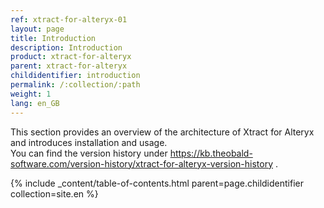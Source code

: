 ```yaml
---
ref: xtract-for-alteryx-01
layout: page
title: Introduction
description: Introduction
product: xtract-for-alteryx
parent: xtract-for-alteryx
childidentifier: introduction
permalink: /:collection/:path
weight: 1
lang: en_GB
---
```


This section provides an overview of the architecture of Xtract for Alteryx and introduces installation and usage. <br>
You can find the version history under https://kb.theobald-software.com/version-history/xtract-for-alteryx-version-history .<br>

{% include _content/table-of-contents.html parent=page.childidentifier collection=site.en %}